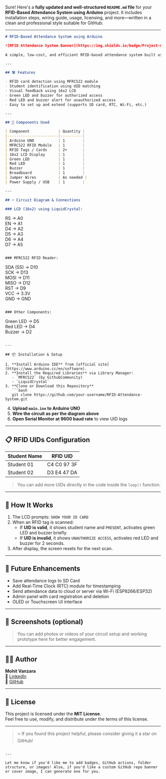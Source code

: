 Sure! Here's a **fully updated and well-structured `README.md` file** for your **RFID-Based Attendance System using Arduino** project. It includes installation steps, wiring guide, usage, licensing, and more—written in a clean and professional style suitable for GitHub:

---

```markdown
# RFID-Based Attendance System using Arduino

![RFID Attendance System Banner](https://img.shields.io/badge/Project-Arduino%20RFID-green?style=for-the-badge&logo=arduino)
  
A simple, low-cost, and efficient RFID-based attendance system built using an Arduino UNO, MFRC522 RFID module, and a 16x2 LCD display. This project reads RFID tags, identifies students, and logs their attendance visually using LEDs and a buzzer for feedback.

---

## 🛠️ Features

- RFID card detection using MFRC522 module
- Student identification using UID matching
- Visual feedback using 16x2 LCD
- Green LED and buzzer for authorized access
- Red LED and buzzer alert for unauthorized access
- Easy to set up and extend (supports SD card, RTC, Wi-Fi, etc.)

---

## 🔧 Components Used

| Component             | Quantity |
|-----------------------|----------|
| Arduino UNO           | 1        |
| MFRC522 RFID Module   | 1        |
| RFID Tags / Cards     | 2+       |
| 16x2 LCD Display      | 1        |
| Green LED             | 1        |
| Red LED               | 1        |
| Buzzer                | 1        |
| Breadboard            | 1        |
| Jumper Wires          | As needed |
| Power Supply / USB    | 1        |

---

## ⚡ Circuit Diagram & Connections

### LCD (16x2) using LiquidCrystal:
```
RS  → A0  
EN  → A1  
D4  → A2  
D5  → A3  
D6  → A4  
D7  → A5
```

### MFRC522 RFID Reader:
```
SDA (SS) → D10  
SCK      → D13  
MOSI     → D11  
MISO     → D12  
RST      → D9  
VCC      → 3.3V  
GND      → GND
```

### Other Components:
```
Green LED  → D5  
Red LED    → D4  
Buzzer     → D2
```

---

## 📦 Installation & Setup

1. **Install Arduino IDE** from [official site](https://www.arduino.cc/en/software).
2. **Install the Required Libraries** via Library Manager:
   - `MFRC522` (by GithubCommunity)
   - `LiquidCrystal`
3. **Clone or Download this Repository**
   ```bash
   git clone https://github.com/your-username/RFID-Attendance-System.git
   ```
4. **Upload `main.ino` to Arduino UNO**
5. **Wire the circuit as per the diagram above**
6. **Open Serial Monitor at 9600 baud rate** to view UID logs

---

## 📋 RFID UIDs Configuration

| Student Name | RFID UID        |
|--------------|-----------------|
| Student 01   | C4 C0 97 3F      |
| Student 02   | D3 E4 47 DA      |

> You can add more UIDs directly in the code inside the `loop()` function.

---

## 🎯 How It Works

1. The LCD prompts: `SHOW YOUR ID CARD`
2. When an RFID tag is scanned:
   - If **UID is valid**, it shows student name and `PRESENT`, activates green LED and buzzer briefly.
   - If **UID is invalid**, it shows `UNAUTHORIZE ACCESS`, activates red LED and buzzer for 2 seconds.
3. After display, the screen resets for the next scan.

---

## 🚀 Future Enhancements

- Save attendance logs to SD Card
- Add Real-Time Clock (RTC) module for timestamping
- Send attendance data to cloud or server via Wi-Fi (ESP8266/ESP32)
- Admin panel with card registration and deletion
- OLED or Touchscreen UI interface

---

## 📸 Screenshots (optional)

> You can add photos or videos of your circuit setup and working prototype here for better engagement.

---

## 🙋‍♂️ Author

**Mohit Vanzara**  
📌 [LinkedIn](https://www.linkedin.com/in/mohit-vanzara-a998042b9)  
📌 [GitHub](https://github.com/mohitvanzara)

---

## 📄 License

This project is licensed under the **MIT License**.  
Feel free to use, modify, and distribute under the terms of this license.

---

> ⭐ If you found this project helpful, please consider giving it a star on GitHub!

```

---

Let me know if you'd like me to add badges, GitHub actions, folder structure, or images! Also, if you'd like a custom GitHub repo banner or cover image, I can generate one for you.
